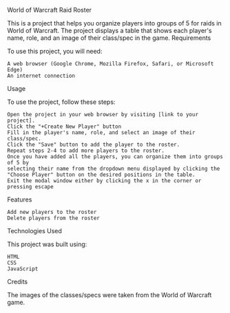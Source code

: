 <!-- @format -->

World of Warcraft Raid Roster

This is a project that helps you organize players into groups of 5 for raids in World of Warcraft. The project displays a table that shows each player's name, role, and an image of their class/spec in the game.
Requirements

To use this project, you will need:

    A web browser (Google Chrome, Mozilla Firefox, Safari, or Microsoft Edge)
    An internet connection

Usage

To use the project, follow these steps:

    Open the project in your web browser by visiting [link to your project].
    Click the "+Create New Player" button
    Fill in the player's name, role, and select an image of their class/spec.
    Click the "Save" button to add the player to the roster.
    Repeat steps 2-4 to add more players to the roster.
    Once you have added all the players, you can organize them into groups of 5 by 
    selecting their name from the dropdown menu displayed by clicking the "Choose Player" button on the desired positions in the table.
    Exit the modal window either by clicking the x in the corner or pressing escape

Features

    Add new players to the roster
    Delete players from the roster


Technologies Used

This project was built using:

    HTML
    CSS
    JavaScript

Credits

The images of the classes/specs were taken from the World of Warcraft game.
